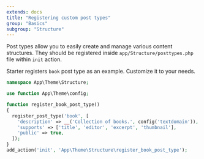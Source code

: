 ```yaml
---
extends: docs
title: "Registering custom post types"
group: "Basics"
subgroup: "Structure"
---
```


Post types allow you to easily create and manage various content structures. They should be registered inside `app/Structure/posttypes.php` file within `init` action.

Starter registers `book` post type as an example. Customize it to your needs.

```php
namespace App\Theme\Structure;

use function App\Theme\config;

function register_book_post_type()
{
  register_post_type('book', [
    'description' => __('Collection of books.', config('textdomain')),
    'supports' => ['title', 'editor', 'excerpt', 'thumbnail'],
    'public' => true,
  ]);
}
add_action('init', 'App\Theme\Structure\register_book_post_type');
```
